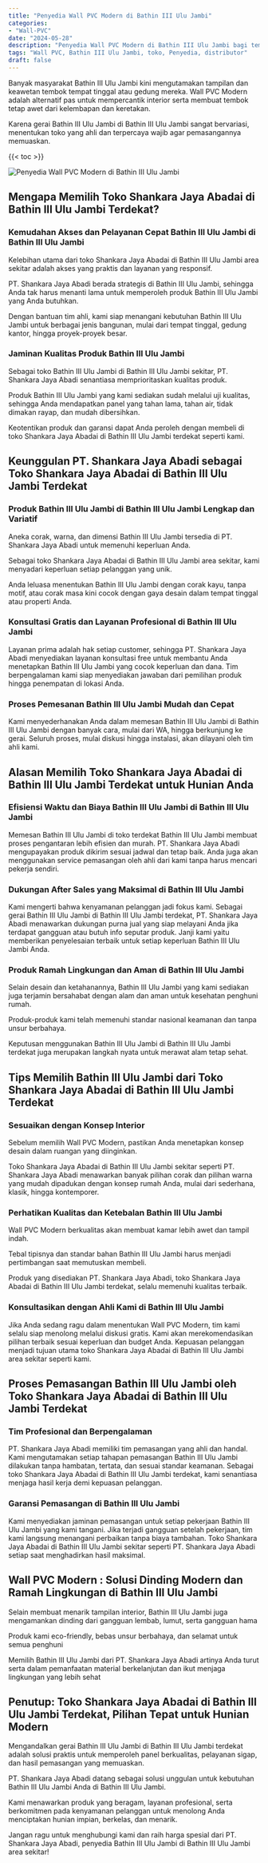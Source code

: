 ```yaml
---
title: "Penyedia Wall PVC Modern di Bathin III Ulu Jambi"
categories: 
- "Wall-PVC"
date: "2024-05-28"
description: "Penyedia Wall PVC Modern di Bathin III Ulu Jambi bagi tempat tinggal, perkantoran, serta gerai. Panel unggulan, pilihan motif, pilihan warna modern, beserta layanan instalasi dikerjakan oleh tenaga ahli profesional serta garansi resmi!|Servis distribusi Wall PVC Modern di Bathin III Ulu Jambi untuk keperluan hunian, office, atau gerai, beserta produk terbaik dan instalasi oleh teknisi profesional dan jaminan resmi.|Alternatif Wall PVC Modern di Bathin III Ulu Jambi yang terbukti untuk rumah, office, dan gerai, dengan material unggulan dan instalasi oleh teknisi ahli dan garansi resmi.|Distribusi Wall PVC Modern di Bathin III Ulu Jambi bagi tempat tinggal, office, dan ritel, beserta panel unggulan dan penempatan oleh tim berpengalaman, lengkap dengan garansi resmi.}"
tags: "Wall PVC, Bathin III Ulu Jambi, toko, Penyedia, distributor"
draft: false
---
```


Banyak masyarakat Bathin III Ulu Jambi kini mengutamakan tampilan dan keawetan tembok tempat tinggal atau gedung mereka.  Wall PVC Modern  adalah alternatif pas untuk mempercantik interior serta membuat tembok tetap awet dari kelembapan dan keretakan.

Karena gerai Bathin III Ulu Jambi di Bathin III Ulu Jambi sangat bervariasi, menentukan toko yang ahli dan terpercaya wajib agar pemasangannya memuaskan.

{{< toc >}}

![Penyedia Wall PVC Modern di Bathin III Ulu Jambi](/images/Wall-PVC/Penyedia-Wall-PVC-Modern-di-Bathin-III-Ulu-Jambi.png)


## Mengapa Memilih Toko Shankara Jaya Abadai di Bathin III Ulu Jambi Terdekat?

### Kemudahan Akses dan Pelayanan Cepat Bathin III Ulu Jambi di Bathin III Ulu Jambi

Kelebihan utama dari toko Shankara Jaya Abadai di Bathin III Ulu Jambi area sekitar adalah akses yang praktis dan layanan yang responsif.

PT. Shankara Jaya Abadi berada strategis di Bathin III Ulu Jambi, sehingga Anda tak harus menanti lama untuk memperoleh produk Bathin III Ulu Jambi yang Anda butuhkan.

Dengan bantuan tim ahli, kami siap menangani kebutuhan Bathin III Ulu Jambi untuk berbagai jenis bangunan, mulai dari tempat tinggal, gedung kantor, hingga proyek-proyek besar.

### Jaminan Kualitas Produk Bathin III Ulu Jambi

Sebagai toko Bathin III Ulu Jambi di Bathin III Ulu Jambi sekitar, PT. Shankara Jaya Abadi senantiasa memprioritaskan kualitas produk.

Produk Bathin III Ulu Jambi yang kami sediakan sudah melalui uji kualitas, sehingga Anda mendapatkan panel yang tahan lama, tahan air, tidak dimakan rayap, dan mudah dibersihkan.

Keotentikan produk dan garansi dapat Anda peroleh dengan membeli di toko Shankara Jaya Abadai di Bathin III Ulu Jambi terdekat seperti kami.

## Keunggulan PT. Shankara Jaya Abadi sebagai Toko Shankara Jaya Abadai di Bathin III Ulu Jambi Terdekat

### Produk Bathin III Ulu Jambi di Bathin III Ulu Jambi Lengkap dan Variatif

Aneka corak, warna, dan dimensi Bathin III Ulu Jambi tersedia di PT. Shankara Jaya Abadi untuk memenuhi keperluan Anda.

Sebagai toko Shankara Jaya Abadai di Bathin III Ulu Jambi area sekitar, kami menyadari keperluan setiap pelanggan yang unik.

Anda leluasa menentukan Bathin III Ulu Jambi dengan corak kayu, tanpa motif, atau corak masa kini cocok dengan gaya desain dalam tempat tinggal atau properti Anda.

### Konsultasi Gratis dan Layanan Profesional di Bathin III Ulu Jambi

Layanan prima adalah hak setiap customer, sehingga PT. Shankara Jaya Abadi menyediakan layanan konsultasi free untuk membantu Anda menetapkan Bathin III Ulu Jambi yang cocok keperluan dan dana. Tim berpengalaman kami siap menyediakan jawaban dari pemilihan produk hingga penempatan di lokasi Anda.

### Proses Pemesanan Bathin III Ulu Jambi Mudah dan Cepat

Kami menyederhanakan Anda dalam memesan Bathin III Ulu Jambi di Bathin III Ulu Jambi dengan banyak cara, mulai dari WA, hingga berkunjung ke gerai. Seluruh proses, mulai diskusi hingga instalasi, akan dilayani oleh tim ahli kami.

## Alasan Memilih Toko Shankara Jaya Abadai di Bathin III Ulu Jambi Terdekat untuk Hunian Anda

### Efisiensi Waktu dan Biaya Bathin III Ulu Jambi di Bathin III Ulu Jambi

Memesan Bathin III Ulu Jambi di toko terdekat Bathin III Ulu Jambi membuat proses pengantaran lebih efisien dan murah. PT. Shankara Jaya Abadi mengupayakan produk dikirim sesuai jadwal dan tetap baik. Anda juga akan menggunakan service pemasangan oleh ahli dari kami tanpa harus mencari pekerja sendiri.

### Dukungan After Sales yang Maksimal di Bathin III Ulu Jambi

Kami mengerti bahwa kenyamanan pelanggan jadi fokus kami. Sebagai gerai Bathin III Ulu Jambi di Bathin III Ulu Jambi terdekat, PT. Shankara Jaya Abadi menawarkan dukungan purna jual yang siap melayani Anda jika terdapat gangguan atau butuh info seputar produk. Janji kami yaitu memberikan penyelesaian terbaik untuk setiap keperluan Bathin III Ulu Jambi Anda.

### Produk Ramah Lingkungan dan Aman di Bathin III Ulu Jambi

Selain desain dan ketahanannya, Bathin III Ulu Jambi yang kami sediakan juga terjamin bersahabat dengan alam dan aman untuk kesehatan penghuni rumah.

Produk-produk kami telah memenuhi standar nasional keamanan dan tanpa unsur berbahaya.

Keputusan menggunakan Bathin III Ulu Jambi di Bathin III Ulu Jambi terdekat juga merupakan langkah nyata untuk merawat alam tetap sehat.

## Tips Memilih Bathin III Ulu Jambi dari Toko Shankara Jaya Abadai di Bathin III Ulu Jambi Terdekat

### Sesuaikan dengan Konsep Interior 

Sebelum memilih Wall PVC Modern, pastikan Anda menetapkan konsep desain dalam ruangan yang diinginkan.

Toko Shankara Jaya Abadai di Bathin III Ulu Jambi sekitar seperti PT. Shankara Jaya Abadi menawarkan banyak pilihan corak dan pilihan warna yang mudah dipadukan dengan konsep rumah Anda, mulai dari sederhana, klasik, hingga kontemporer.

### Perhatikan Kualitas dan Ketebalan Bathin III Ulu Jambi

 Wall PVC Modern  berkualitas akan membuat kamar lebih awet dan tampil indah.

Tebal tipisnya dan standar bahan Bathin III Ulu Jambi harus menjadi pertimbangan saat memutuskan membeli.

Produk yang disediakan PT. Shankara Jaya Abadi, toko Shankara Jaya Abadai di Bathin III Ulu Jambi terdekat, selalu memenuhi kualitas terbaik.

### Konsultasikan dengan Ahli Kami di Bathin III Ulu Jambi

Jika Anda sedang ragu dalam menentukan Wall PVC Modern, tim kami selalu siap menolong melalui diskusi gratis. Kami akan merekomendasikan pilihan terbaik sesuai keperluan dan budget Anda. Kepuasan pelanggan menjadi tujuan utama toko Shankara Jaya Abadai di Bathin III Ulu Jambi area sekitar seperti kami.

## Proses Pemasangan Bathin III Ulu Jambi oleh Toko Shankara Jaya Abadai di Bathin III Ulu Jambi Terdekat

### Tim Profesional dan Berpengalaman

PT. Shankara Jaya Abadi memiliki tim pemasangan yang ahli dan handal. Kami mengutamakan setiap tahapan pemasangan Bathin III Ulu Jambi dilakukan tanpa hambatan, tertata, dan sesuai standar keamanan. Sebagai toko Shankara Jaya Abadai di Bathin III Ulu Jambi terdekat, kami senantiasa menjaga hasil kerja demi kepuasan pelanggan.

### Garansi Pemasangan di Bathin III Ulu Jambi

Kami menyediakan jaminan pemasangan untuk setiap pekerjaan Bathin III Ulu Jambi yang kami tangani. Jika terjadi gangguan setelah pekerjaan, tim kami langsung menangani perbaikan tanpa biaya tambahan. Toko Shankara Jaya Abadai di Bathin III Ulu Jambi sekitar seperti PT. Shankara Jaya Abadi setiap saat menghadirkan hasil maksimal.

##  Wall PVC Modern : Solusi Dinding Modern dan Ramah Lingkungan di Bathin III Ulu Jambi

Selain membuat menarik tampilan interior, Bathin III Ulu Jambi juga mengamankan dinding dari gangguan lembab, lumut, serta gangguan hama

Produk kami eco-friendly, bebas unsur berbahaya, dan selamat untuk semua penghuni

Memilih Bathin III Ulu Jambi dari PT. Shankara Jaya Abadi artinya Anda turut serta dalam pemanfaatan material berkelanjutan dan ikut menjaga lingkungan yang lebih sehat

## Penutup: Toko Shankara Jaya Abadai di Bathin III Ulu Jambi Terdekat, Pilihan Tepat untuk Hunian Modern

Mengandalkan gerai Bathin III Ulu Jambi di Bathin III Ulu Jambi terdekat adalah solusi praktis untuk memperoleh panel berkualitas, pelayanan sigap, dan hasil pemasangan yang memuaskan.

PT. Shankara Jaya Abadi datang sebagai solusi unggulan untuk kebutuhan Bathin III Ulu Jambi Anda di Bathin III Ulu Jambi.

Kami menawarkan produk yang beragam, layanan profesional, serta berkomitmen pada kenyamanan pelanggan untuk menolong Anda menciptakan hunian impian, berkelas, dan menarik.

Jangan ragu untuk menghubungi kami dan raih harga spesial dari PT. Shankara Jaya Abadi, penyedia Bathin III Ulu Jambi di Bathin III Ulu Jambi area sekitar!